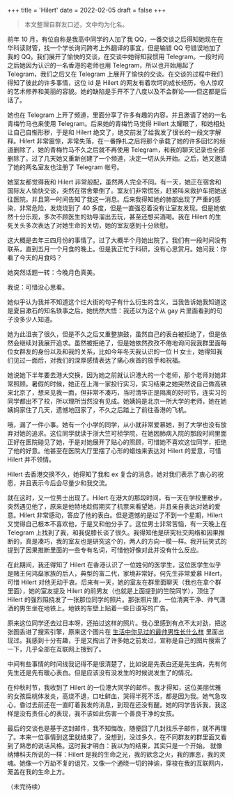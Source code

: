 +++
title = 'Hilert'
date = 2022-02-05
draft = false
+++

> 本文整理自群友口述，文中均为化名。

前年 10 月，有位自称是我高中同学的人加了我 QQ，一番交谈之后得知她现在在华科读财管，找一个学长询问跨考上外翻译的事宜，但是输错 QQ 号错误地加了我的 QQ。我们展开了愉快的交谈，在交谈中她得知我惯用 Telegram。一段时间之后她因为认识的一名香港的老师也用 Telegram，所以也开始用起了 Telegram，我们之后又在 Telegram 上展开了愉快的交谈。在交谈的过程中我们得知了彼此的许多事情，这位 id 是 Hilert 的网友有着坎坷的成长经历，令人惊叹的艺术修养和美丽的容貌。她的缺陷是手开不了八度以及不会群论——但这都是后话了。

她也在 Telegram 上开了频道，里面分享了许多有趣的内容，并且邀请了她的一名青梅竹马也来使用 Telegram。后来她的青梅竹马觉得 Hilert 太耀眼了，和她相处让自己自惭形秽，于是和 Hilert 绝交了，绝交前发了给我发了很长的一段文字解释。Hilert 非常震惊，非常失落，在一番挣扎之后将那个承载了她的许多回忆的频道删除了，她的青梅竹马不久之后就不再使用 Telegram，和我的聊天记录也全部删除了。过了几天她又重新创建了一个频道，决定一切从头开始。之后，她又邀请了她的两名室友也注册了 Telegram 帐号。

她室友都觉得我和 Hilert 非常般配，虽然两人完全不同。有一天，她正在宿舍和国际友人愉快交谈，突然在宿舍晕倒了。室友们非常慌张，赶紧叫来救护车把她送往医院。并且第一时间告知了我这一消息。后来我得知她的肺部出现了严重的感染，非常危险，发烧烧到了 40 多度，但是一直强忍着没有让室友发现。但是她依然十分乐观，多次不顾医生的劝导溜出去玩，甚至还想买酒喝。我在 Hilert 的生死关头多次表达了对她生命的关切，她的室友感到十分欣慰。

这大概是去年三四月份的事情了。过了大概半个月她出院了。我们有一段时间没有联系，直到五月一个月食的晚上。但是我正忙于科研，没有心思赏月。她问我：你看了今天的月食吗？

她突然话题一转：今晚月色真美。

我说：可惜没心思看。

她似乎认为我并不知道这个烂大街的句子有什么衍生的含义，当我告诉她我知道这是夏目漱石的知名轶事之后，她恍然大悟：我还以为这个从 gay 片里面看到的句子没多少人知道。

她为此沮丧了很久，但是不久之后又重整旗鼓，虽然自己的表白被拒绝了，但是依然会继续对我展开追求。虽然被拒绝了，但是她依然孜孜不倦地询问我我群里面每位女群友的身份以及和我的关系，比如今年冬天我认识的一位 H 女士，她得知我们见过一面后，对我们的深厚感情表达了痛心疾首的放手和祝福。

她说她下半年要去港大交换，因为她之前就认识港大的一个老师，那个老师对她非常照顾。暑假的时候，她正在上海一家投行实习，实习结束之她突然说自己做高铁来北京了，想来见我一面，但非常不凑巧，当时清华正是隔离的好时节，连实习的同学都出不了校，所以理所当然没有见成。她姨妈是北京一所大学的老师，她在她姨妈家住了几天，遗憾地回家了，不久之后踏上了前往香港的飞机。

哦，漏了一件小事。她有一个小学的同学，从小就非常爱慕她，到了大学也没有放弃对她的追求。这位同学就读于浙大竺可桢学院，在她因肺病入院的那段时间里面正好在医院碰见了她，于是对她展开了贴心的照顾，可惜她不喜欢这位同学，拒绝了他的好意。他甚至在医院大厅里摆了心形的蜡烛来表达对 Hilert 的爱意，可惜 Hilert 并不领情。

Hilert 去香港交换不久，她得知了我和 ex 复合的消息，她对我们表示了衷心的祝愿，并且表示今后会尽量少和我交流。

就在这时，又一位男士出现了。Hilert 在港大的那段时间，有一天在学校里散步，突然遇见他了，原来是他特地趁假期买了机票来看望她，并且亲自表达对她的爱意。Hilert 非常感动，答应了他的表白。但是遗憾的是过了不到一个星期，Hilert 又觉得自己根本不喜欢他，于是又和他分手了。这位男士非常苦恼，有一天晚上在 Telegram 上找到了我，和我促膝长谈了很久。我得知他是研究社交网络和因果推断的，真是凑巧，我的室友也是研究这个的，两人的方向一模一样。我开玩笑式的提到了因果推断里面的一些专有名词，可惜他好像对此并没有什么反应。

在此期间，我还得知了 Hilert 在香港认识了一位姓何的医学生，这位医学生似乎是赌王何鸿燊家族的后人，典型的富二代，家境非常好。何先生非常爱慕 Hilert，可惜 Hilert 对他无动于衷。后来有一天，她的室友在群里面聊天（我也在拿个群里面），她的室友提及 Hilert 的前男友（也就是上面提到的竺院同学），顶住了 Hilert 的强烈阻挠发了一张那位同学的照片。那张照片里，一位清爽干净、帅气潇洒的男生坐在地铁上。地铁的车壁上贴着一些日语写的广告。

原来这位同学还去过日本呀，还拍过这样的照片。我心里感到有点不太对劲，把这张图丢进了搜索引擎，原来这个图片在 [生活中你见过的最帅男性长什么样](https://www.zhihu.com/question/37672734) 里面出现过。我感到十分有趣，于是又掏出了许多她之前发过，宣称是自己的图片搜索了一下，几乎全部在互联网上搜到了。

中间有些事情的时间线我记得不是很清楚了，比如说是先表白还是先生病，先有何先生还是先有暖心表白。但是应该没有没发生的时候说发生了的情况。

在仲秋时节，我收到了 Hilert 的一位港大同学的邮件。我才得知，这位美丽优雅的女孩扁桃体发炎，高烧不退，口吐鲜血，哭得半死不活，都是因为我。她气急攻心，昏过去前还在一直盯着我发的消息，到现在还没有醒。她的同学告诉我，我这样是没有责任心的表现，我不该如此伤害一个善良干净的女孩。

最后的交谈也是基于这封邮件，我不知悔改，随便回了几封找乐子邮件，就不再理了。本来一位事情到这里就结束了，没想到，没过多久，在不同群友的群里面又看到了熟悉的说话风格。这时我才明白：我以为的结束，其实只是一个开始。 就像纳博科夫所说的一样：Hilert 是我的生命之光，我的欲念之火，我的罪恶，我的灵魂。她像一个万劫不复的诅咒，又像一个通晓一切的神谕，穿梭在我的互联网内，笼盖在我的生命上方。

（未完待续）
